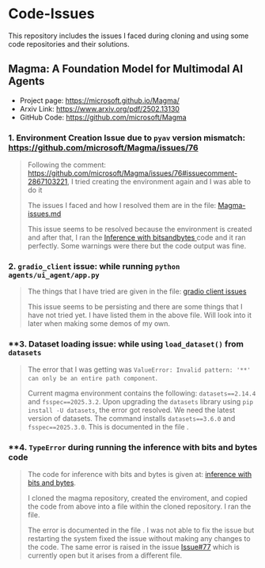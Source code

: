 # Code-Issues
This repository includes the issues I faced during cloning and using some code repositories and their solutions.

## Magma: A Foundation Model for Multimodal AI Agents
- Project page: https://microsoft.github.io/Magma/
- Arxiv Link: https://www.arxiv.org/pdf/2502.13130
- GitHub Code: https://github.com/microsoft/Magma
  
### **1. Environment Creation Issue due to `pyav` version mismatch**: https://github.com/microsoft/Magma/issues/76
  > 
  > Following the comment: https://github.com/microsoft/Magma/issues/76#issuecomment-2867103221, I tried creating the environment again and I was able to do it
  > 
  > The issues I faced and how I resolved them are in the file: [Magma-issues.md](https://github.com/srvmishra/Code-Issues/blob/main/Magma-issues.md)
  >
  > This issue seems to be resolved because the environment is created and after that, I ran the [Inference with bitsandbytes
](https://github.com/microsoft/Magma?tab=readme-ov-file#inference-with-bitsandbytes) code and it ran perfectly. Some warnings were there but the code output was fine. 

 ### **2. `gradio_client` issue**: while running `python agents/ui_agent/app.py`
  >
  > The things that I have tried are given in the file: [gradio client issues](https://github.com/srvmishra/Code-Issues/blob/main/gradio%20client%20issue.md)
  >
  > This issue seems to be persisting and there are some things that I have not tried yet. I have listed them in the above file. Will look into it later when making some demos of my own.
 
 ### **3. Dataset loading issue: while using `load_dataset()` from `datasets`
  > 
  > The error that I was getting was `ValueError: Invalid pattern: '**' can only be an entire path component`.
  >
  > Current magma environment contains the following: `datasets==2.14.4` and `fsspec==2025.3.2`. Upon upgrading the `datasets` library using `pip install -U datasets`, the error got resolved. We need the latest version of datasets. The command installs `datasets==3.6.0` and `fsspec==2025.3.0`. This is documented in the file []().

 ### **4. `TypeError` during running the inference with bits and bytes code
  >
  > The code for inference with bits and bytes is given at: [inference with bits and bytes](https://github.com/microsoft/Magma?tab=readme-ov-file#inference-with-bitsandbytes).
  >
  > I cloned the magma repository, created the enviroment, and copied the code from above into a file within the cloned repository. I ran the file.
  >
  > The error is documented in the file [](). I was not able to fix the issue but restarting the system fixed the issue without making any changes to the code. The same error is raised in the issue [Issue#77](https://github.com/microsoft/Magma/issues/77) which is currently open but it arises from a different file.
